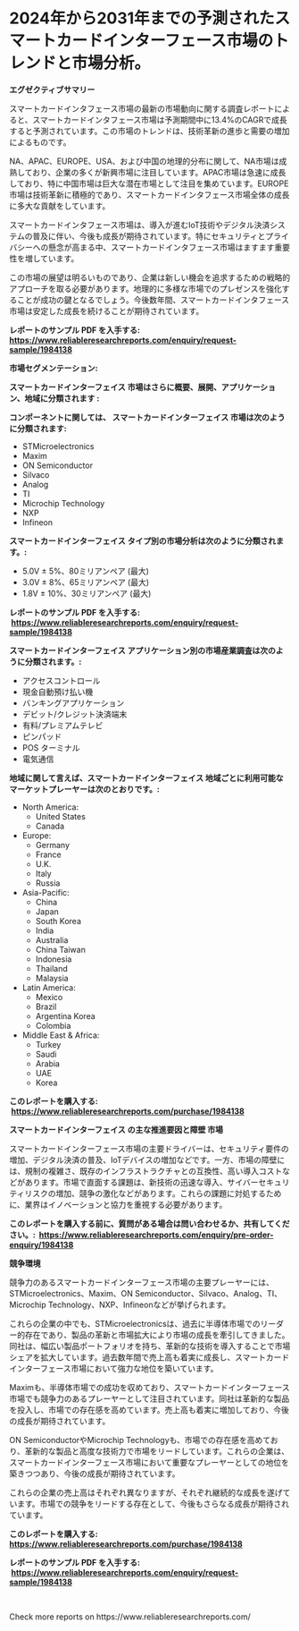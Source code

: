 <p><h1>2024年から2031年までの予測されたスマートカードインターフェース市場のトレンドと市場分析。</h1></p><p><strong>エグゼクティブサマリー</strong></p>
<p><p>スマートカードインタフェース市場の最新の市場動向に関する調査レポートによると、スマートカードインタフェース市場は予測期間中に13.4%のCAGRで成長すると予測されています。この市場のトレンドは、技術革新の進歩と需要の増加によるものです。</p><p>NA、APAC、EUROPE、USA、および中国の地理的分布に関して、NA市場は成熟しており、企業の多くが新興市場に注目しています。APAC市場は急速に成長しており、特に中国市場は巨大な潜在市場として注目を集めています。EUROPE市場は技術革新に積極的であり、スマートカードインタフェース市場全体の成長に多大な貢献をしています。</p><p>スマートカードインタフェース市場は、導入が進むIoT技術やデジタル決済システムの普及に伴い、今後も成長が期待されています。特にセキュリティとプライバシーへの懸念が高まる中、スマートカードインタフェース市場はますます重要性を増しています。</p><p>この市場の展望は明るいものであり、企業は新しい機会を追求するための戦略的アプローチを取る必要があります。地理的に多様な市場でのプレゼンスを強化することが成功の鍵となるでしょう。今後数年間、スマートカードインタフェース市場は安定した成長を続けることが期待されています。</p></p>
<p><strong>レポートのサンプル PDF を入手する: <a href="https://www.reliableresearchreports.com/enquiry/request-sample/1984138">https://www.reliableresearchreports.com/enquiry/request-sample/1984138</a></strong></p>
<p><strong>市場セグメンテーション:</strong></p>
<p><strong> スマートカードインターフェイス 市場はさらに概要、展開、アプリケーション、地域に分類されます :</strong></p>
<p><strong>コンポーネントに関しては、 スマートカードインターフェイス 市場は次のように分類されます: &nbsp;</strong></p>
<p><ul><li>STMicroelectronics</li><li>Maxim</li><li>ON Semiconductor</li><li>Silvaco</li><li>Analog</li><li>TI</li><li>Microchip Technology</li><li>NXP</li><li>Infineon</li></ul></p>
<p><strong> スマートカードインターフェイス タイプ別の市場分析は次のように分類されます。:</strong></p>
<p><ul><li>5.0V ± 5%、80ミリアンペア (最大)</li><li>3.0V ± 8%、65ミリアンペア (最大)</li><li>1.8V ± 10%、30ミリアンペア (最大)</li></ul></p>
<p><strong>レポートのサンプル PDF を入手する: &nbsp;<a href="https://www.reliableresearchreports.com/enquiry/request-sample/1984138">https://www.reliableresearchreports.com/enquiry/request-sample/1984138</a></strong></p>
<p><strong> スマートカードインターフェイス アプリケーション別の市場産業調査は次のように分類されます。:</strong></p>
<p><ul><li>アクセスコントロール</li><li>現金自動預け払い機</li><li>バンキングアプリケーション</li><li>デビット/クレジット決済端末</li><li>有料/プレミアムテレビ</li><li>ピンパッド</li><li>POS ターミナル</li><li>電気通信</li></ul></p>
<p><strong>地域に関して言えば、スマートカードインターフェイス 地域ごとに利用可能なマーケットプレーヤーは次のとおりです。:</strong></p>
<p><ul>
    <li>
        North America:
        <ul>
            <li>United States</li>
            <li>Canada</li>
        </ul>
    </li>
    <li>
        Europe:
        <ul>
            <li>Germany</li>
            <li>France</li>
            <li>U.K.</li>
            <li>Italy</li>
            <li>Russia</li>
        </ul>
    </li>
    <li>
        Asia-Pacific:
        <ul>
            <li>China</li>
            <li>Japan</li>
            <li>South Korea</li>
            <li>India</li>
            <li>Australia</li>
            <li>China Taiwan</li>
            <li>Indonesia</li>
            <li>Thailand</li>
            <li>Malaysia</li>
        </ul>
    </li>
    <li>
        Latin America:
        <ul>
            <li>Mexico</li>
            <li>Brazil</li>
            <li>Argentina Korea</li>
            <li>Colombia</li>
        </ul>
    </li>
    <li>
        Middle East & Africa:
        <ul>
            <li>Turkey</li>
            <li>Saudi</li>
            <li>Arabia</li>
            <li>UAE</li>
            <li>Korea</li>
        </ul>
    </li>
    </ul></p>
<p><strong>このレポートを購入する: &nbsp;<a href="https://www.reliableresearchreports.com/purchase/1984138">https://www.reliableresearchreports.com/purchase/1984138</a></strong></p>
<p><strong>スマートカードインターフェイス の主な推進要因と障壁 市場</strong></p>
<p><p>スマートカードインターフェース市場の主要ドライバーは、セキュリティ要件の増加、デジタル決済の普及、IoTデバイスの増加などです。一方、市場の障壁には、規制の複雑さ、既存のインフラストラクチャとの互換性、高い導入コストなどがあります。市場で直面する課題は、新技術の迅速な導入、サイバーセキュリティリスクの増加、競争の激化などがあります。これらの課題に対処するために、業界はイノベーションと協力を重視する必要があります。</p></p>
<p><strong>このレポートを購入する前に、質問がある場合は問い合わせるか、共有してください。:&nbsp; <a href="https://www.reliableresearchreports.com/enquiry/pre-order-enquiry/1984138">https://www.reliableresearchreports.com/enquiry/pre-order-enquiry/1984138</a></strong></p>
<p><strong>競争環境</strong></p>
<p><p>競争力のあるスマートカードインターフェース市場の主要プレーヤーには、STMicroelectronics、Maxim、ON Semiconductor、Silvaco、Analog、TI、Microchip Technology、NXP、Infineonなどが挙げられます。</p><p>これらの企業の中でも、STMicroelectronicsは、過去に半導体市場でのリーダー的存在であり、製品の革新と市場拡大により市場の成長を牽引してきました。同社は、幅広い製品ポートフォリオを持ち、革新的な技術を導入することで市場シェアを拡大しています。過去数年間で売上高も着実に成長し、スマートカードインターフェース市場において強力な地位を築いています。</p><p>Maximも、半導体市場での成功を収めており、スマートカードインターフェース市場でも競争力のあるプレーヤーとして注目されています。同社は革新的な製品を投入し、市場での存在感を高めています。売上高も着実に増加しており、今後の成長が期待されています。</p><p>ON SemiconductorやMicrochip Technologyも、市場での存在感を高めており、革新的な製品と高度な技術力で市場をリードしています。これらの企業は、スマートカードインターフェース市場において重要なプレーヤーとしての地位を築きつつあり、今後の成長が期待されています。</p><p>これらの企業の売上高はそれぞれ異なりますが、それぞれ継続的な成長を遂げています。市場での競争をリードする存在として、今後もさらなる成長が期待されています。</p></p>
<p><strong>このレポートを購入する: &nbsp; <a href="https://www.reliableresearchreports.com/purchase/1984138">https://www.reliableresearchreports.com/purchase/1984138</a></strong></p>
<p><strong>レポートのサンプル PDF を入手する: &nbsp;<a href="https://www.reliableresearchreports.com/enquiry/request-sample/1984138">https://www.reliableresearchreports.com/enquiry/request-sample/1984138</a></strong><strong></strong></p>
<p>&nbsp;</p>
<p>Check more reports on https://www.reliableresearchreports.com/</p>